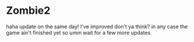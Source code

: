 # Zombie2
haha update on the same day! I've improved don't ya think? in any case the game ain't finished yet so umm wait for a few more updates
